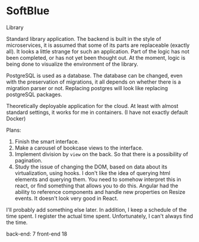 # SoftBlue
Library

Standard library application.
The backend is built in the style of microservices, it is assumed that some of its parts are replaceable (exactly all). It looks a little strange for such an application.
Part of the logic has not been completed, or has not yet been thought out.
At the moment, logic is being done to visualize the environment of the library.

PostgreSQL is used as a database. The database can be changed, even with the preservation of migrations, it all depends on whether there is a migration parser or not.
Replacing postgres will look like replacing postgreSQL packages.

Theoretically deployable application for the cloud. At least with almost standard settings, it works for me in containers. (I have not exactly default Docker)

Plans:
1. Finish the smart interface.
2. Make a carousel of bookcase views to the interface.
3. Implement division by `view` on the back. So that there is a possibility of pagination.
4. Study the issue of changing the DOM, based on data about its virtualization, using hooks. I don't like the idea of querying html elements and querying them. You need to somehow interpret this in react, or find something that allows you to do this. Angular had the ability to reference components and handle new properties on Resize events. It doesn't look very good in React.

I'll probably add something else later. In addition, I keep a schedule of the time spent. I register the actual time spent. Unfortunately, I can't always find the time.

back-end: 7
front-end 18
